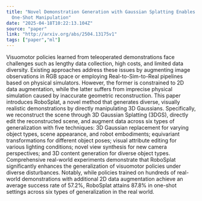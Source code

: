 ```yaml
---
title: "Novel Demonstration Generation with Gaussian Splatting Enables Robust
  One-Shot Manipulation"
date: "2025-04-18T10:22:13.104Z"
source: "paper"
link: "http://arxiv.org/abs/2504.13175v1"
tags: ["paper","ml"]
---
```


Visuomotor policies learned from teleoperated demonstrations face challenges
such as lengthy data collection, high costs, and limited data diversity.
Existing approaches address these issues by augmenting image observations in
RGB space or employing Real-to-Sim-to-Real pipelines based on physical
simulators. However, the former is constrained to 2D data augmentation, while
the latter suffers from imprecise physical simulation caused by inaccurate
geometric reconstruction. This paper introduces RoboSplat, a novel method that
generates diverse, visually realistic demonstrations by directly manipulating
3D Gaussians. Specifically, we reconstruct the scene through 3D Gaussian
Splatting (3DGS), directly edit the reconstructed scene, and augment data
across six types of generalization with five techniques: 3D Gaussian
replacement for varying object types, scene appearance, and robot embodiments;
equivariant transformations for different object poses; visual attribute
editing for various lighting conditions; novel view synthesis for new camera
perspectives; and 3D content generation for diverse object types. Comprehensive
real-world experiments demonstrate that RoboSplat significantly enhances the
generalization of visuomotor policies under diverse disturbances. Notably,
while policies trained on hundreds of real-world demonstrations with additional
2D data augmentation achieve an average success rate of 57.2%, RoboSplat
attains 87.8% in one-shot settings across six types of generalization in the
real world.
